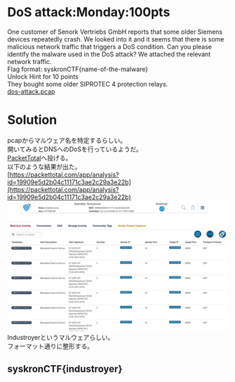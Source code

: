 # DoS attack:Monday:100pts
One customer of Senork Vertriebs GmbH reports that some older Siemens devices repeatedly crash. We looked into it and it seems that there is some malicious network traffic that triggers a DoS condition. Can you please identify the malware used in the DoS attack? We attached the relevant network traffic.  
Flag format: syskronCTF{name-of-the-malware}  
Unlock Hint for 10 points  
They bought some older SIPROTEC 4 protection relays.  
[dos-attack.pcap](dos-attack.pcap)  

# Solution
pcapからマルウェア名を特定するらしい。  
開いてみるとDNSへのDoSを行っているようだ。  
[PacketTotal](https://packettotal.com/)へ投げる。  
以下のような結果が出た。  
[https://packettotal.com/app/analysis?id=19909e5d2b04c11171c3ae2c29a3e22b](https://packettotal.com/app/analysis?id=19909e5d2b04c11171c3ae2c29a3e22b)  
![PacketTotal.png](images/PacketTotal.png)  
Industroyerというマルウェアらしい。  
フォーマット通りに整形する。  

## syskronCTF{industroyer}
